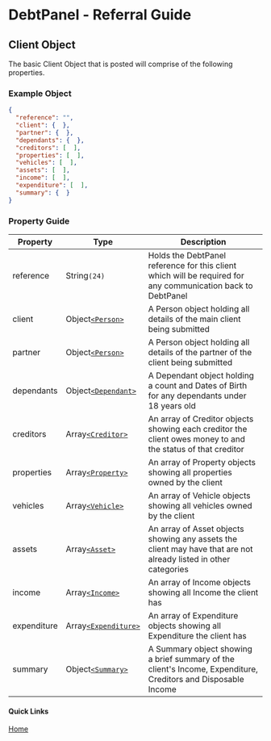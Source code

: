 # DebtPanel - Referral Guide

## Client Object

The basic Client Object that is posted will comprise of the following properties.

### Example Object

``` json
{
  "reference": "",
  "client": {  },
  "partner": {  },
  "dependants": {  },
  "creditors": [  ],
  "properties": [  ],
  "vehicles": [  ],
  "assets": [  ],
  "income": [  ],
  "expenditure": [  ],
  "summary": {  }
}
```

### Property Guide

Property | Type | Description
--- | --- | ---
reference | String`(24)` | Holds the DebtPanel reference for this client which will be required for any communication back to DebtPanel
client | Object[`<Person>`](person.md) | A Person object holding all details of the main client being submitted
partner | Object[`<Person>`](person.md) | A Person object holding all details of the partner of the client being submitted
dependants | Object[`<Dependant>`](dependant.md) | A Dependant object holding a count and Dates of Birth for any dependants under 18 years old
creditors | Array[`<Creditor>`](creditor.md) | An array of Creditor objects showing each creditor the client owes money to and the status of that creditor
properties | Array[`<Property>`](property.md) | An array of Property objects showing all properties owned by the client
vehicles | Array[`<Vehicle>`](vehicle.md) | An array of Vehicle objects showing all vehicles owned by the client
assets | Array[`<Asset>`](asset.md) | An array of Asset objects showing any assets the client may have that are not already listed in other categories
income | Array[`<Income>`](income.md) | An array of Income objects showing all Income the client has
expenditure | Array[`<Expenditure>`](expenditure.md) | An array of Expenditure objects showing all Expenditure the client has
summary | Object[`<Summary>`](summary.md) | A Summary object showing a brief summary of the client's Income, Expenditure, Creditors and Disposable Income


#### Quick Links

[Home](../readme.md)
